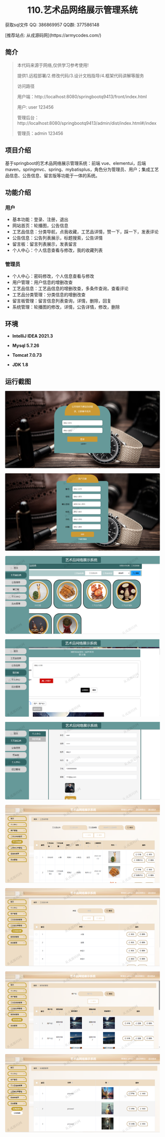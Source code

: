 <p><h1 align="center">110.艺术品网络展示管理系统</h1></p>

<p> 获取sql文件 QQ: 386869957 QQ群: 377586148 </p>
<p> [推荐站点: 从戎源码网](https://armycodes.com/) </p>

## 简介

> 本代码来源于网络,仅供学习参考使用!
>
> 提供1.远程部署/2.修改代码/3.设计文档指导/4.框架代码讲解等服务
>
>访问路径
> 
> 用户端：http://localhost:8080/springbootq9413/front/index.html
>
> 用户: user 123456
> 
> 管理后台：http://localhost:8080/springbootq9413/admin/dist/index.html#/index
> 
> 管理员：admin 123456


## 项目介绍
基于springboot的艺术品网络展示管理系统：前端 vue、elementui，后端 maven，springmvc、spring、mybatisplus，角色分为管理员、用户；集成工艺品信息、公告信息、留言版等功能于一体的系统。

## 功能介绍

### 用户

- 基本功能：登录、注册，退出
- 网站首页：轮播图，公告信息
- 工艺品信息：分类导航，点我收藏，工艺品详情，赞一下，踩一下，发表评论
- 公告信息：公告列表展示，标题搜索，公告详情
- 留言板：留言列表展示，发表留言
- 个人中心：个人信息查看与修改，我的收藏列表

### 管理员

- 个人中心：密码修改，个人信息查看与修改
- 用户管理：用户信息的增删改查
- 工艺品信息：工艺品信息的增删改查，多条件查询，查看评论
- 工艺品分类管理：分类信息的增删改查
- 留言板管理：留言信息列表查询，详情，删除，回复
- 系统管理：轮播图的修改，详情，公告详情，修改，删除

## 环境

- <b>IntelliJ IDEA 2021.3</b>

- <b>Mysql 5.7.26</b>

- <b>Tomcat 7.0.73</b>

- <b>JDK 1.8</b>

## 运行截图
![](screenshot/1.png)

![](screenshot/2.png)

![](screenshot/3.png)

![](screenshot/4.png)

![](screenshot/5.png)

![](screenshot/6.png)

![](screenshot/7.png)

![](screenshot/8.png)

![](screenshot/9.png)
